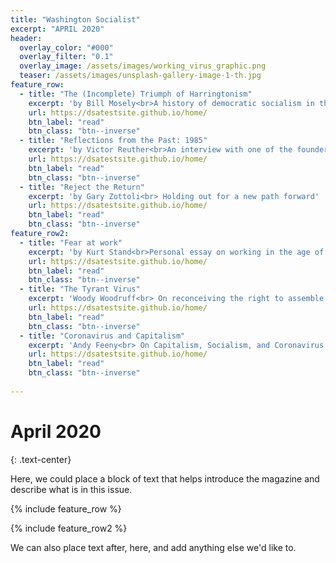 ```yaml
---
title: "Washington Socialist"
excerpt: "APRIL 2020"
header:
  overlay_color: "#000"
  overlay_filter: "0.1"
  overlay_image: /assets/images/working_virus_graphic.png
  teaser: /assets/images/unsplash-gallery-image-1-th.jpg
feature_row:
  - title: "The (Incomplete) Triumph of Harringtonism"
    excerpt: 'by Bill Mosely<br>A history of democratic socialism in the US'
    url: https://dsatestsite.github.io/home/
    btn_label: "read"
    btn_class: "btn--inverse"
  - title: "Reflections from the Past: 1985"
    excerpt: 'by Victor Reuther<br>An interview with one of the founders of the UAW.' 
    url: https://dsatestsite.github.io/home/
    btn_label: "read"
    btn_class: "btn--inverse"
  - title: "Reject the Return"
    excerpt: 'by Gary Zottoli<br> Holding out for a new path forward' 
    url: https://dsatestsite.github.io/home/
    btn_label: "read"
    btn_class: "btn--inverse" 
feature_row2:
  - title: "Fear at work"
    excerpt: 'by Kurt Stand<br>Personal essay on working in the age of coronavirus.'
    url: https://dsatestsite.github.io/home/
    btn_label: "read"
    btn_class: "btn--inverse"
  - title: "The Tyrant Virus"
    excerpt: 'Woody Woodruff<br> On reconceiving the right to assemble.'
    url: https://dsatestsite.github.io/home/
    btn_label: "read"
    btn_class: "btn--inverse"
  - title: "Coronavirus and Capitalism"
    excerpt: 'Andy Feeny<br> On Capitalism, Socialism, and Coronavirus.'
    url: https://dsatestsite.github.io/home/
    btn_label: "read"
    btn_class: "btn--inverse"
    
---
```

# April 2020
{: .text-center}


Here, we could place a block of text that helps introduce the magazine and describe what is in this issue.

{% include feature_row %}

{% include feature_row2 %}

We can also place text after, here, and add anything else we'd like to.



